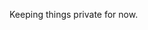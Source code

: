 Keeping things private for now.

<!---
wizardofouch/wizardofouch is a ✨ special ✨ repository because its `README.md` (this file) appears on your GitHub profile.
You can click the Preview link to take a look at your changes.
--->
